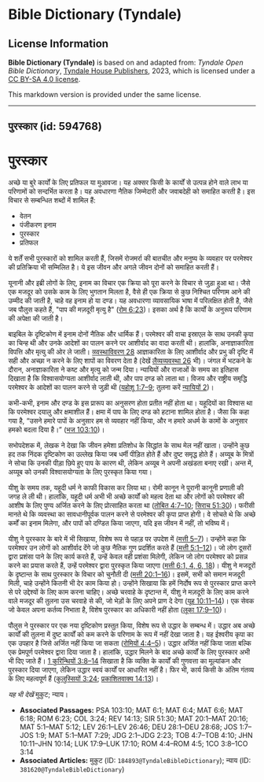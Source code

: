 # Bible Dictionary (Tyndale)

## License Information

**Bible Dictionary (Tyndale)** is based on and adapted from: _Tyndale Open Bible Dictionary_, [Tyndale House Publishers](https://tyndaleopenresources.com/), 2023, which is licensed under a [CC BY-SA 4.0 license](https://creativecommons.org/licenses/by-sa/4.0/legalcode.en).

This markdown version is provided under the same license.



--------------------------------

## पुरस्कार (id: 594768)

पुरस्कार
========

अच्छे या बुरे कार्यों के लिए प्रतिफल या मुआवजा। यह अक्सर किसी के कार्यों से उत्पन्न होने वाले लाभ या परिणामों को सन्दर्भित करता है। यह अवधारणा नैतिक जिम्मेदारी और जवाबदेही को समाहित करती है। इस विचार से सम्बन्धित शब्दों में शामिल हैं:

* वेतन
* पंजीकरण इनाम
* पुरस्कार
* प्रतिफल

ये शर्तें सभी पुरस्कारों को शामिल करती हैं, जिसमें रोजमर्रा की बातचीत और मनुष्य के व्यवहार पर परमेश्वर की प्रतिक्रिया भी सम्मिलित है। ये इस जीवन और अगले जीवन दोनों को समाहित करती हैं।

यूनानी और इब्री लोगों के लिए, इनाम का विचार एक क्रिया को पूरा करने के विचार से जुड़ा हुआ था। जैसे एक मजदूर को उसके काम के लिए भुगतान मिलता है, वैसे ही एक क्रिया से कुछ निश्चित परिणाम आने की उम्मीद की जाती है, चाहे वह इनाम हो या दण्ड। यह अवधारणा व्यावसायिक भाषा में परिलक्षित होती है, जैसे जब पौलुस कहते हैं, "पाप की मज़दूरी मृत्यु है" ([रोम 6:23](https://ref.ly/Rom6:23))। इसका अर्थ है कि कार्यों के अनुरूप परिणाम की अपेक्षा की जाती है।

बाइबिल के दृष्टिकोण में इनाम दोनों नैतिक और धार्मिक हैं। परमेश्वर की वाचा इस्राएल के साथ उनकी कृपा का चिन्ह थी और उनके आदेशों का पालन करने पर आशीर्वाद का वादा करती थी। हालांकि, अनाज्ञाकारिता विपत्ति और मृत्यु की ओर ले जाती। [व्य्वस्थाविवरण 28](https://ref.ly/Deut28:1-Deut28:68) आज्ञाकारिता के लिए आशीर्वाद और प्रभु की दृष्टि में सही और अच्छा न करने के लिए शापों का विवरण देता है (देखें [लैव्यव्यवस्था 26](https://ref.ly/Lev26:1-Lev26:46) भी)। जंगल में भटकने के दौरान, अनाज्ञाकारिता ने कष्ट और मृत्यु को जन्म दिया। न्यायियों और राजाओं के समय का इतिहास दिखाता है कि विश्वासयोग्यता आशीर्वाद लाती थी, और पाप दण्ड को लाता था। विजय और राष्ट्रीय समृद्धि परमेश्वर के आदेशों का पालन करने से जुड़ी थी ([यहोशू 1:7–9](https://ref.ly/Josh1:7-Josh1:9); तुलना करें [न्यायियों 2](https://ref.ly/Judg2:1-Judg2:23))।

कभी\-कभी, इनाम और दण्ड के इस प्रारूप का अनुसरण होता प्रतीत नहीं होता था। यहूदियों का विश्वास था कि परमेश्वर दयालु और क्षमाशील हैं। क्षमा में पाप के लिए दण्ड को हटाना शामिल होता है। जैसा कि कहा गया है, “उसने हमारे पापों के अनुसार हम से व्यवहार नहीं किया, और न हमारे अधर्म के कामों के अनुसार हमको बदला दिया है।” ([भज 103:10](https://ref.ly/Ps103:10))।

सभोपदेशक में, लेखक ने देखा कि जीवन हमेशा प्रतिशोध के सिद्धांत के साथ मेल नहीं खाता। उन्होंने कुछ हद तक निंदक दृष्टिकोण का उल्लेख किया जब धर्मी पीड़ित होते हैं और दुष्ट समृद्ध होते हैं। अय्यूब के मित्रों ने सोचा कि उनकी पीड़ा छिपे हुए पाप के कारण थी, लेकिन अय्यूब ने अपनी अखंडता बनाए रखी। अन्त में, अय्यूब को उनकी विश्वासयोग्यता के लिए पुरस्कृत किया गया।

यीशु के समय तक, यहूदी धर्म ने काफी विकास कर लिया था। रोमी कानून ने पुरानी कानूनी प्रणाली की जगह ले ली थी। हालांकि, यहूदी धर्म अभी भी अच्छे कार्यों को महत्व देता था और लोगों को परमेश्वर की आशीष के लिए पुण्य अर्जित करने के लिए प्रोत्साहित करता था ([तोबित 4:7–10](https://ref.ly/Tob4:7-Tob4:10); [सिराच 51:30](https://ref.ly/Sir51:30))। फरीसी मानते थे कि व्यवस्था का सावधानीपूर्वक पालन करने से परमेश्वर की कृपा प्राप्त होगी। वे सोचते थे कि अच्छे कर्मों का इनाम मिलेगा, और पापों को दण्डित किया जाएगा, यदि इस जीवन में नहीं, तो भविष्य में।

यीशु ने पुरस्कार के बारे में भी सिखाया, विशेष रूप से पहाड़ पर उपदेश में ([मत्ती 5–7](https://ref.ly/Matt5:1-Matt7:29))। उन्होंने कहा कि परमेश्वर उन लोगों को आशीर्वाद देंगे जो कुछ नैतिक गुण प्रदर्शित करते हैं ([मत्ती 5:1–12](https://ref.ly/Matt5:1-Matt5:12))। जो लोग दूसरों द्वारा प्रशंसा पाने के लिए कार्य करते हैं, उन्हें केवल वही प्रशंसा मिलेगी, लेकिन जो लोग परमेश्वर को प्रसन्न करने का प्रयास करते हैं, उन्हें परमेश्वर द्वारा पुरस्कृत किया जाएगा ([मत्ती 6:1, 4, 6, 18](https://ref.ly/Matt6:1))। यीशु ने मजदूरों के दृष्टान्त के साथ पुरस्कार के विचार को चुनौती दी ([मत्ती 20:1–16](https://ref.ly/Matt20:1-Matt20:16))। इसमें, सभी को समान मजदूरी मिली, चाहे उन्होंने कितनी भी देर काम किया हो। उन्होंने सिखाया कि हमें निर्दोष रूप से पुरस्कार प्राप्त करने से परे उद्देश्यों के लिए काम करना चाहिए। अच्छे चरवाहे के दृष्टान्त में, यीशु ने मज़दूरी के लिए काम करने वाले मजदूर की तुलना उस चरवाहे से की, जो भेड़ों के लिए अपने प्राण दे देगा ([यूह 10:11–14](https://ref.ly/John10:11-John10:14))। एक सेवक जो केवल अपना कर्तव्य निभाता है, विशेष पुरस्कार का अधिकारी नहीं होता ([लूका 17:9–10](https://ref.ly/Luke17:9-Luke17:10))।

पौलुस ने पुरस्कार पर एक नया दृष्टिकोण प्रस्तुत किया, विशेष रूप से उद्धार के सम्बन्ध में। उद्धार अब अच्छे कार्यों की तुलना में दुष्ट कार्यों को कम करने के परिणाम के रूप में नहीं देखा जाता है। यह ईश्वरीय कृपा का एक उपहार है जिसे अर्जित नहीं किया जा सकता ([रोमियों 4:4–5](https://ref.ly/Rom4:4-Rom4:5))। उद्धार अर्जित नहीं किया जाता बल्कि एक प्रेमपूर्ण परमेश्वर द्वारा दिया जाता है। हालांकि, उद्धार मिलने के बाद अच्छे कार्यों के लिए पुरस्कार अभी भी दिए जाते हैं। [1 कुरिन्थियों 3:8–14](https://ref.ly/1Cor3:8-1Cor3:14) सिखाता है कि व्यक्ति के कार्यों की गुणवत्ता का मूल्यांकन और पुरस्कार दिया जाएगा, लेकिन उद्धार स्वयं कार्यों पर आधारित नहीं है। फिर भी, कार्य किसी के अंतिम गंतव्य के लिए महत्वपूर्ण हैं ([कुलुस्सियों 3:24](https://ref.ly/Col3:24); [प्रकाशितवाक्य 14:13](https://ref.ly/Rev14:13))।

*यह भी देखें* मुकुट; न्याय।

* **Associated Passages:** PSA 103:10; MAT 6:1; MAT 6:4; MAT 6:6; MAT 6:18; ROM 6:23; COL 3:24; REV 14:13; SIR 51:30; MAT 20:1–MAT 20:16; MAT 5:1–MAT 5:12; LEV 26:1–LEV 26:46; DEU 28:1–DEU 28:68; JOS 1:7–JOS 1:9; MAT 5:1–MAT 7:29; JDG 2:1–JDG 2:23; TOB 4:7–TOB 4:10; JHN 10:11–JHN 10:14; LUK 17:9–LUK 17:10; ROM 4:4–ROM 4:5; 1CO 3:8–1CO 3:14
* **Associated Articles:** मुकुट (ID: `184893@TyndaleBibleDictionary`); न्याय (ID: `381620@TyndaleBibleDictionary`)

